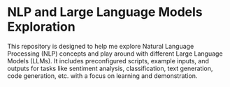# NLP and Large Language Models Exploration
This repository is designed to help me explore Natural Language Processing (NLP) concepts and play around with different Large Language Models (LLMs). It includes preconfigured scripts, example inputs, and outputs for tasks like sentiment analysis, classification, text generation, code generation, etc. with a focus on learning and demonstration.